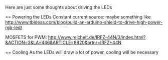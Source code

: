 Here are just some thoughts about driving the LEDs

== Powering the LEDs
Constant current source: maybe something like http://www.tbideas.com/blog/build-an-arduino-shield-to-drive-high-power-rgb-led/

MOSFETS for PWM: http://www.reichelt.de/IRFZ-44N/3/index.html?&ACTION=3&LA=446&ARTICLE=8820&artnr=IRFZ+44N

== Cooling
As the LEDs will draw a lot of power, cooling will be necessary
